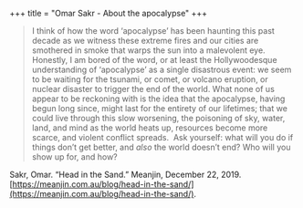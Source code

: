 +++
title = "Omar Sakr - About the apocalypse"
+++
> I think of how the word ‘apocalypse’ has been haunting this past decade as we witness these extreme fires and our cities are smothered in smoke that warps the sun into a malevolent eye. Honestly, I am bored of the word, or at least the Hollywoodesque understanding of ‘apocalypse’ as a single disastrous event: we seem to be waiting for the tsunami, or comet, or volcano eruption, or nuclear disaster to trigger the end of the world. What none of us appear to be reckoning with is the idea that the apocalypse, having begun long since, might last for the entirety of our lifetimes; that we could live through this slow worsening, the poisoning of sky, water, land, and mind as the world heats up, resources become more scarce, and violent conflict spreads.  Ask yourself: what will you do if things don’t get better, and _also_ the world doesn’t end? Who will you show up for, and how?

Sakr, Omar. “Head in the Sand.” Meanjin, December 22, 2019. [https://meanjin.com.au/blog/head-in-the-sand/](https://meanjin.com.au/blog/head-in-the-sand/).
